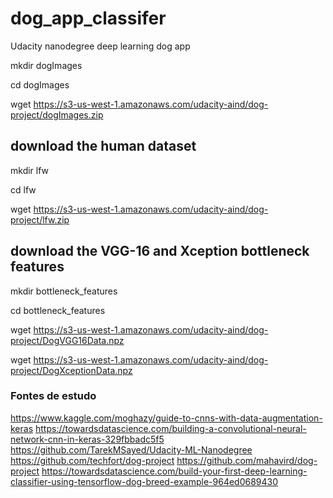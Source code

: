 # dog_app_classifer
Udacity nanodegree deep learning dog app 

mkdir dogImages

cd dogImages

wget https://s3-us-west-1.amazonaws.com/udacity-aind/dog-project/dogImages.zip


## download the human dataset
mkdir lfw

cd lfw

wget https://s3-us-west-1.amazonaws.com/udacity-aind/dog-project/lfw.zip


## download the VGG-16 and Xception bottleneck features
mkdir bottleneck_features

cd bottleneck_features

wget https://s3-us-west-1.amazonaws.com/udacity-aind/dog-project/DogVGG16Data.npz

wget https://s3-us-west-1.amazonaws.com/udacity-aind/dog-project/DogXceptionData.npz

### Fontes de estudo

https://www.kaggle.com/moghazy/guide-to-cnns-with-data-augmentation-keras
https://towardsdatascience.com/building-a-convolutional-neural-network-cnn-in-keras-329fbbadc5f5
https://github.com/TarekMSayed/Udacity-ML-Nanodegree
https://github.com/techfort/dog-project
https://github.com/mahavird/dog-project
https://towardsdatascience.com/build-your-first-deep-learning-classifier-using-tensorflow-dog-breed-example-964ed0689430

